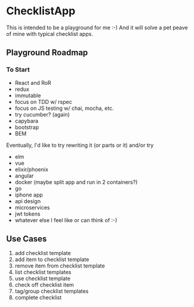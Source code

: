 # ChecklistApp

This is intended to be a playground for me :-)
And it will solve a pet peave of mine with typical checklist apps.

## Playground Roadmap

### To Start

- React and RoR
- redux
- immutable
- focus on TDD w/ rspec
- focus on JS testing w/ chai, mocha, etc.
- try cucumber? (again)
- capybara
- bootstrap
- BEM

Eventually, I'd like to try rewriting it (or parts or it) and/or try

- elm
- vue
- elixir/phoenix
- angular
- docker (maybe split app and run in 2 containers?)
- go
- iphone app
- api design
- microservices
- jwt tokens
- whatever else I feel like or can think of :-)

## Use Cases
1. add checklist template
2. add item to checklist template
3. remove item from checklist template
4. list checklist templates
5. use checklist template
6. check off checklist item
7. tag/group checklist templates
8. complete checklist
